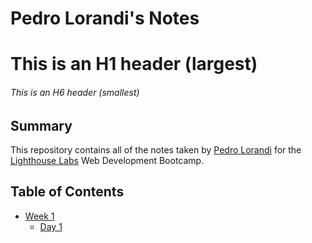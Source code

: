 # Pedro Lorandi's Notes

# This is an H1 header (largest)
###### This is an H6 header (smallest)

## Summary

This repository contains all of the notes taken by [Pedro Lorandi](https://github.com/pedrolorandi) for the [Lighthouse Labs](https://www.lighthouselabs.ca/) Web Development Bootcamp.

## Table of Contents

* [Week 1](/Week_1)
  * [Day 1](/Week_1/Day_1)